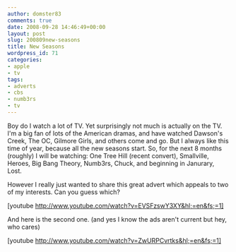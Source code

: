 ```yaml
---
author: domster83
comments: true
date: 2008-09-28 14:46:49+00:00
layout: post
slug: 200809new-seasons
title: New Seasons
wordpress_id: 71
categories:
- apple
- tv
tags:
- adverts
- cbs
- numb3rs
- tv
---
```


Boy do I watch a lot of TV. Yet surprisingly not much is actually on the TV. I'm a big fan of lots of the American dramas, and have watched Dawson's Creek, The OC, Gilmore Girls, and others come and go. But I always like this time of year, because all the new seasons start. So, for the next 8 months (roughly) I will be watching:
One Tree Hill (recent convert), Smallville, Heroes,  Big Bang Theory, Numb3rs, Chuck, and beginning in Janurary, Lost. 




However I really just wanted to share this great advert which appeals to two of my interests. Can you guess which?




[youtube http://www.youtube.com/watch?v=EVSFzswY3XY&hl;=en&fs;=1]




And here is the second one. (and yes I know the ads aren't current but hey, who cares)




[youtube http://www.youtube.com/watch?v=ZwURPCvrtks&hl;=en&fs;=1]
